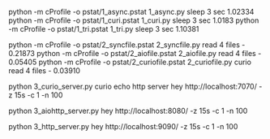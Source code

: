 python -m cProfile -o pstat/1_async.pstat 1_async.py sleep 3 sec 1.02334
python -m cProfile -o pstat/1_curi.pstat 1_curi.py sleep 3 sec 1.0183
python -m cProfile -o pstat/1_tri.pstat 1_tri.py sleep 3 sec  1.10381

python -m cProfile -o pstat/2_syncfile.pstat 2_syncfile.py read 4 files  - 0.21873
python -m cProfile -o pstat/2_aiofile.pstat 2_aiofile.py read 4 files - 0.05405
python -m cProfile -o pstat/2_curiofile.pstat 2_curiofile.py curio read 4 files - 0.03910


python 3_curio_server.py curio echo http server
hey http://localhost:7070/ -z 15s -c 1 -n 100       

python 3_aiohttp_server.py
hey http://localhost:8080/ -z 15s -c 1 -n 100

python 3_http_server.py
hey http://localhost:9090/ -z 15s -c 1 -n 100